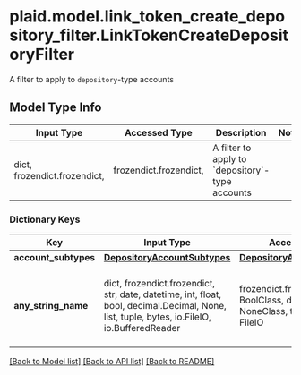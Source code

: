 # plaid.model.link_token_create_depository_filter.LinkTokenCreateDepositoryFilter

A filter to apply to `depository`-type accounts

## Model Type Info
Input Type | Accessed Type | Description | Notes
------------ | ------------- | ------------- | -------------
dict, frozendict.frozendict,  | frozendict.frozendict,  | A filter to apply to &#x60;depository&#x60;-type accounts | 

### Dictionary Keys
Key | Input Type | Accessed Type | Description | Notes
------------ | ------------- | ------------- | ------------- | -------------
**account_subtypes** | [**DepositoryAccountSubtypes**](DepositoryAccountSubtypes.md) | [**DepositoryAccountSubtypes**](DepositoryAccountSubtypes.md) |  | [optional] 
**any_string_name** | dict, frozendict.frozendict, str, date, datetime, int, float, bool, decimal.Decimal, None, list, tuple, bytes, io.FileIO, io.BufferedReader | frozendict.frozendict, str, BoolClass, decimal.Decimal, NoneClass, tuple, bytes, FileIO | any string name can be used but the value must be the correct type | [optional]

[[Back to Model list]](../../README.md#documentation-for-models) [[Back to API list]](../../README.md#documentation-for-api-endpoints) [[Back to README]](../../README.md)

